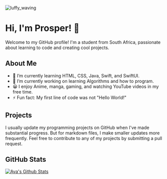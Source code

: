![luffy_waving](https://github.com/xMpR13/xMpR13/assets/126524261/4bea8bcd-ded2-4fdf-967a-bf53db7e0120)

# Hi, I'm Prosper! 🌚

Welcome to my GitHub profile! I'm a student from South Africa, passionate about learning to code and creating cool projects.

## About Me

- 🌱 I’m currently learning HTML, CSS, Java, Swift, and SwiftUI.
- 🔭 I’m currently working on learning Algorithms and how to program.
- 😀 I enjoy Anime, manga, gaming, and watching YouTube videos in my free time.
- ⚡ Fun fact: My first line of code was not "Hello World!"

## Projects

I usually update my programming projects on GitHub when I've made substantial progress. But for markdown files, I make smaller updates more frequently. Feel free to contribute to any of my projects by submitting a pull request.

<!--
## Screenshots


-->
## GitHub Stats


  [![Ava's Github Stats](https://github-readme-stats.vercel.app/api?username=xmpr13)](https://github.com/anuraghazra/github-readme-stats)

